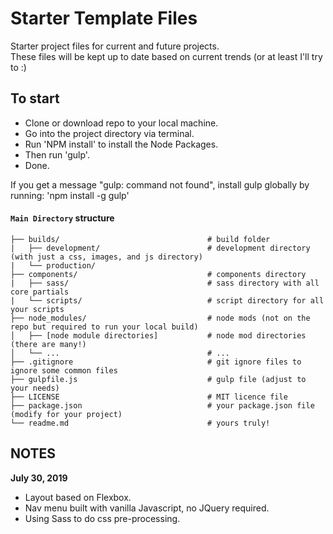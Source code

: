 # Starter Template Files 

Starter project files for current and future projects. <br>
These files will be kept up to date based on current trends (or at least I'll try to :)


## To start
- Clone or download repo to your local machine.
- Go into the project directory via terminal.
- Run 'NPM install' to install the Node Packages.
- Then run 'gulp'.
- Done.

If you get a message "gulp: command not found", install gulp globally by running: 'npm install -g gulp'

#### ```Main Directory``` structure

```
├── builds/                                 # build folder
|   ├── development/                        # development directory (with just a css, images, and js directory)
|   └── production/
├── components/                             # components directory
|   ├── sass/                               # sass directory with all core partials
|   └── scripts/                            # script directory for all your scripts
├── node_modules/                           # node mods (not on the repo but required to run your local build)
│   ├── [node module directories]           # node mod directories (there are many!)
│   └── ...                                 # ...
├── .gitignore                              # git ignore files to ignore some common files
├── gulpfile.js                             # gulp file (adjust to your needs)
├── LICENSE                                 # MIT licence file
├── package.json                            # your package.json file (modify for your project)
└── readme.md                               # yours truly!

```

## NOTES

**July 30, 2019**
- Layout based on Flexbox.
- Nav menu built with vanilla Javascript, no JQuery required.
- Using Sass to do css pre-processing.